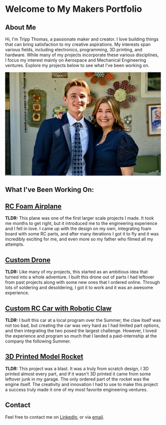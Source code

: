 # Welcome to My Makers Portfolio

## About Me
Hi, I'm Tripp Thomas, a passionate maker and creator. I love building things that can bring satisfaction to my creative aspirations. My interests span various fields, including electronics, programming, 3D printing, and hardware. While many of my projects incorporate these various disciplines, I focus my interest mainly on Aerospace and Mechanical Engineering ventures. Explore my projects below to see what I've been working on.

![Profile Picture](Files/Headshot.jpeg)

## What I've Been Working On:


## [RC Foam Airplane](./plane.md)
**TLDR:** This plane was one of the first larger scale projects I made. It took me months to get right, but it introduced me to the engineering experience and I fell in love. I came up with the design on my own, integrating foam board with some RC parts, and after many iterations I got it to fly and it was incredibly exciting for me, and even more so my father who filmed all my attempts. 

## [Custom Drone](./drone.md)
**TLDR:** Like many of my projects, this started as an ambitious idea that turned into a whole adventure. I built this drone out of parts I had leftover from past projects along with some new ones that I ordered online. Through lots of soldering and desoldering, I got it to work and it was an awesome experience.

## [Custom RC Car with Robotic Claw](./car.md)
**TLDR:** I built this car at a local program over the Summer, the claw itself was not too bad, but creating the car was very hard as I had limited part options, and then integrating the two posed the largest challenge. However, I loved the experience and program so much that I landed a paid-internship at the company the following Summer. 

## [3D Printed Model Rocket](./rocket.md)
**TLDR:** This project was a blast. It was a truly from scratch design, I 3D printed almost every part, and if it wasn't 3D printed it came from some leftover junk in my garage. The only ordered part of the rocket was the engine itself. The creativity and innovation I had to use to make this project a success truly made it one of my most favorite engineering ventures.

## Contact
Feel free to contact me on [LinkedIn](your_linkedin_profile), or via [email](mailto:geraldrtripp@gmail.com).


